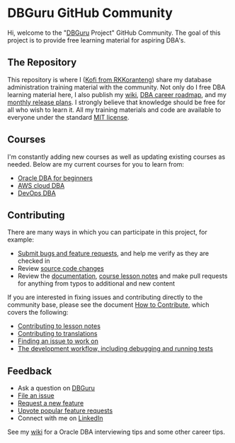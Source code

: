 # DBGuru GitHub Community 
Hi, welcome to the "[DBGuru](#) Project" GitHub Community. The goal of this project is to provide free learning material for aspiring DBA's.

## The Repository
This repository is where I ([Kofi from RKKoranteng](https://rkkoranteng.com/)) share my database administration training material with the community. Not only do I free DBA learning material here, I also publish my [wiki](https://github.com/RKKoranteng/DBGuru/wiki), [DBA career roadmap](https://github.com/RKKoranteng/DBGuru/wiki/Roadmap), and my [monthly release plans](https://github.com/RKKoranteng/DBGuru/wiki/). I strongly believe that knowledge should be free for all who wish to learn it. All my training materials and code are available to everyone under the standard [MIT license](#/).

## Courses
I'm constantly adding new courses as well as updating existing courses as needed. Below are my current courses for you to learn from:
* [Oracle DBA for beginners](#)
* [AWS cloud DBA](#)
* [DevOps DBA](#)

## Contributing
There are many ways in which you can participate in this project, for example:
* [Submit bugs and feature requests](#), and help me verify as they are checked in
* Review [source code changes](#)
* Review the [documentation](#), [course lesson notes](#) and make pull requests for anything from typos to additional and new content

If you are interested in fixing issues and contributing directly to the community base, please see the document [How to Contribute](#), which covers the following:
* [Contributing to lesson notes](#)
* [Contributing to translations](#)
* [Finding an issue to work on](#)
* [The development workflow, including debugging and running tests](#)

## Feedback
* Ask a question on [DBGuru](#)
* [File an issue](#)
* [Request a new feature](#)
* [Upvote popular feature requests](#)
* Connect with me on [LinkedIn](#)

See my [wiki](#) for a Oracle DBA interviewing tips and some other career tips.
